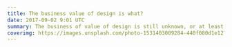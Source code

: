 ```yaml
---
title: The business value of design is what?
date: 2017-09-02 9:01 UTC
summary: The business of value of design is still unknown, or at least we think it is.
coverimg: https://images.unsplash.com/photo-1531403009284-440f080d1e12?ixlib=rb-1.2.1&ixid=eyJhcHBfaWQiOjEyMDd9&auto=format&fit=crop&w=1950&q=80
---
```


